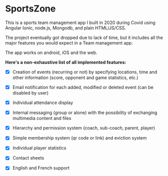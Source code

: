 # SportsZone

This is a sports team management app I built in 2020 during Covid using Angular Ionic, node.js, Mongodb, and plain HTML/JS/CSS. 

The project eventually got dropped due to lack of time, but it includes all the major features you would expect in a Team management app.

The app works on android, iOS and the web.

**Here's a non-exhaustive list of all implemented features:**

- [x] Creation of events (recurring or not) by specifying locations, time and other information (score, opponent and game statistics, etc.)
- [x] Email notification for each added, modified or deleted event (can be disabled by user) 
- [x] Individual attendance display
- [x] Internal messaging (group or alone) with the possibility of exchanging multimedia content and files
- [x] Hierarchy and permission system (coach, sub-coach, parent, player)
- [x] Simple membership system (qr code or link) and eviction system
- [x] Individual player statistics
- [x] Contact sheets
- [x] English and French support

